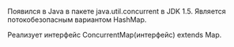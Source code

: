 Появился в Java в пакете java.util.concurrent в JDK 1.5. Является потокобезопасным вариантом HashMap.

Реализует интерфейс ConcurrentMap(интерфейс) extends Map.




 